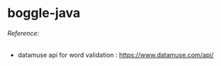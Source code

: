 # boggle-java


###### Reference:
* datamuse api for word validation : https://www.datamuse.com/api/

